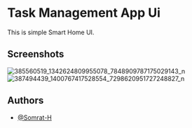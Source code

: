 
# Task Management App Ui

This is simple Smart Home UI.



## Screenshots
![385560519_1342624809955078_7848909787175029143_n](https://github.com/Somrat-H/task_1/assets/88571561/bdc30de8-f052-4722-ad58-c59e67e25bf0)
![387494439_1400767417528554_7298620951727248827_n](https://github.com/Somrat-H/task_1/assets/88571561/be815df7-d74f-441e-aa13-444054f17b76)




## Authors

- [@Somrat-H](https://www.github.com/Somrat-H)

